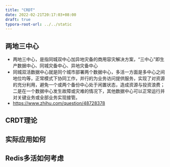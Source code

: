```yaml
---
title: "CRDT"
date: 2022-02-21T20:17:03+08:00
draft: true
typora-root-url: ../../static
---
```


## 两地三中心

- 两地三中心，是指同城双中心加异地灾备的商用容灾解决方案，“三中心”即生产数据中心、同城灾备中心、异地灾备中心
- 同城双活数据中心就是同个城市部署两个数据中心，多活一方面是多中心之间地位均等，正常模式下协同工作，并行的为业务访问提供服务，实现了对资源的充分利用，避免一个或两个备份中心处于闲置状态，造成资源与投资浪费；二是在一个数据中心发生故障或灾难的情况下，其他数据中心可以正常运行并对关键业务或全部业务实现接管。
- https://www.zhihu.com/question/48728378

## CRDT理论

## 实际应用如何

## Redis多活如何考虑